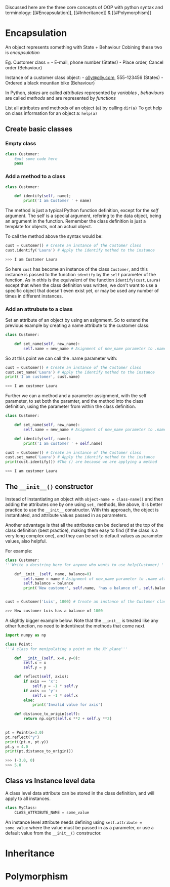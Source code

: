 Discussed here are the three core concepts of OOP with python syntax and terminology:
[[#Encapsulation]], [[#Inheritance]] & [[#Polymorphism]]

# Encapsulation
An object represents something with State + Behaviour
Cobining these two is *encapsulation*

Eg. Customer class   = 
	- E-mail, phone number (States)
	- Place order, Cancel order (Behaviour)

Instance of a customer class object:
	- olly@olly.com, 555-123456  (States)
	- Ordered a black mountian bike (Behaviour)

In Python, *states* are called *attributes* represented by *variables* , *behaviours* are called *methods* and are represented by *functions*

List all attributes and methods of an object (a) by calling  `dir(a)`
To get help on class information for an object a:  `help(a)`

## Create basic classes

### Empty class
```python
class Customer:
	#put some code here
	pass
```

### Add a method to a class
```python
class Customer:

	def identify(self, name);
		print('I am Customer ' + name)
```

The method is just a typical Python function definition, except for the *self* argument.  The self is a special argument, refering to the data object, being an argument in the function.  Remember the class definition is just a template for objects, not an actual object.  

To call the method above the syntax would be:
```python
cust = Customer() # Create an instance of the Customer class
cust.identify('Laura') # Apply the identify method to the instance

>>> I am Customer Laura
```
So here `cust` has become an instance of the class `Customer`, and this instance is passed to the function `identify`  by the `self` parameter of the function.  As in othis is the equivalent of the function `identify(cust,Laura)` except that when the class definition was written, we don't want to use a specific object that doesn't even exist yet, or may be used any number of times in different instances.

### Add an attrubute to a class
Set an attribute of an object by using an asignment.  So to extend the previous example by creating a name attribute to the customer class:
```python
class Customer:

	def set_name(self, new_name):
		self.name = new_name # Asignment of new_name parameter to .name attribute
```
So at this point we can call the .name parameter with:

```python
cust = Customer() # Create an instance of the Customer class
cust.set_name('Laura') # Apply the identify method to the instance
print('I am customer', cust.name)

>>> I am customer Laura
```
Further we can a method and a parameter assignment, with the self parameter, to set both the paramter, and the method into the class definition, using the parameter from within the class definition.
```python
class Customer:

	def set_name(self, new_name):
		self.name = new_name # Asignment of new_name parameter to .name attribute

	def identify(self, name):
		print('I am customer ' + self.name)

cust = Customer() # Create an instance of the Customer class
cust.set_name('Laura') # Apply the identify method to the instance
print(cust.identify()) #The () are because we are applying a method

>>> I am customer Laura
```

## The `__init__()` constructor

Instead of instantiating an object with `object-name = class-name()` and then adding the attributes one by one using `set_`  methods, like above, it is better practice to use the `__init__` constructor.  With this approach, the object is instantiated, and attribute values passed in as parameters.   

Another advantage is that all the attributes can be declared at the top of the class definition (best practice), making them easy to find (if the class is a very long complex one), and they can be set to default values as parameter values, also helpful.

For example: 
```python
class Customer:
'''Write a docstring here for anyone who wants to use help(Customer) '''

	def__init__(self, name, balance=0)
		self.name = name # Asignment of new_name parameter to .name attribute
		self.balance = balance
		print('New customer', self.name, 'has a balance of', self.balance)


cust = Customer('Luis', 1000) # Create an instance of the Customer class

>>> New customer Luis has a balance of 1000
```

A slightly bigger example below.  Note that the `__init__` is treated like any other function, no need to indent/nest the methods that come next.

```Python
import numpy as np

class Point:
'''A class for menipulating a point on the XY plane'''

	def __init__(self, x=0, y=0):
		self.x = x
		self.y = y

	def reflect(self, axis):
		if axis == 'x':
			self.y = -1 * self.y
		if axis == 'y':
			self.x = -1 * self.x
		else:
			print('Invalid value for axis')

	def distance_to_origin(self):
		return np.sqrt(self.x **2 + self.y **2)

  
pt = Point(x=3.0)
pt.reflect("y")
print((pt.x, pt.y))
pt.y = 4.0
print(pt.distance_to_origin())

>>> (-3.0, 0)
>>> 5.0
```

## Class vs Instance level data
A class level data attribute can be stored in the class definition, and will apply to all instances.

```Python
class MyClass:
	CLASS_ATTRIBUTE_NAME = some_value
```

An instance level attribute needs defining using `self.attribute = some_value` where the value must be passed in as a parameter, or use a default value from the `__init__()` constructor.







# Inheritance

# Polymorphism
